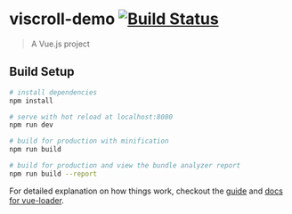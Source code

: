 # viscroll-demo [![Build Status](https://travis-ci.org/MarxJiao/viscroll-demo.svg?branch=master)](https://travis-ci.org/MarxJiao/viscroll-demo)


> A Vue.js project





## Build Setup

``` bash
# install dependencies
npm install

# serve with hot reload at localhost:8080
npm run dev

# build for production with minification
npm run build

# build for production and view the bundle analyzer report
npm run build --report
```

For detailed explanation on how things work, checkout the [guide](http://vuejs-templates.github.io/webpack/) and [docs for vue-loader](http://vuejs.github.io/vue-loader).
